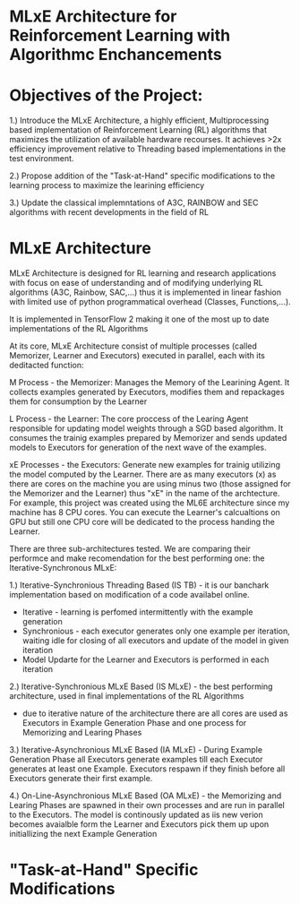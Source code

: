 # MLxE Architecture for Reinforcement Learning with Algorithmc Enchancements

# Objectives of the Project:
1.) Introduce the MLxE Architecture, a highly efficient, Multiprocessing based implementation of Reinforcement Learning (RL) algorithms that maximizes the utilization of available hardware recourses. It achieves >2x efficiency improvement relative to Threading based implementations in the test environment.

2.) Propose addition of the "Task-at-Hand" specific modifications to the learning process to maximize the learining efficiency

3.) Update the classical implemntations of A3C, RAINBOW and SEC algorithms with recent developments in the field of RL

# MLxE Architecture
MLxE Architecture is designed for RL learning and research applications with focus on ease of understanding and of modifying underlying RL algorithms (A3C, Rainbow, SAC,...) thus it is implemented in linear fashion with limited use of python programmatical overhead (Classes, Functions,...). 

It is implemented in TensorFlow 2 making it one of the most up to date implementations of the RL Algorithms

At its core, MLxE Architecture consist of multiple processes (called Memorizer, Learner and Executors) executed in parallel, each with its deditacted function:

M Process - the Memorizer: Manages the Memory of the Learining Agent. It collects examples generated by Executors, modifies them and repackages them for consumption by the Learner

L Process - the Learner: The core proccess of the Learing Agent responsible for updating model weights through a SGD based algorithm. It consumes the trainig examples prepared by Memorizer and sends updated models to Executors for generation of the next wave of the examples.

xE Processes - the Executors: Generate new examples for trainig utilizing the model computed by the Learner. There are as many executors (x) as there are cores on the machine you are using minus two (those assigned for the Memorizer and the Learner) thus "xE" in the name of the archtecture. For example, this project was created using the ML6E architecture since my machine has 8 CPU cores. You can execute the Learner's calcualtions on GPU but still one CPU core will be dedicated to the process handing the Learner. 

There are three sub-architectures tested. We are comparing their performce and make recomendation for the best performing one: the Iterative-Synchronous MLxE:

1.) Iterative-Synchronious Threading Based (IS TB) - it is our banchark implementation based on modification of a code availabel online.
- Iterative - learning is perfomed intermittently with the example generation
- Synchronious - each executor generates only one example per iteration, waiting idle for closing of all executors and update of the model in given iteration
- Model Updarte for the Learner and Executors is performed in each iteration

2.) Iterative-Synchronious MLxE Based (IS MLxE) - the best performing architecture, used in final implementations of the RL Algorithms
- due to iterative nature of the architecture there are all cores are used as Executors in Example Generation Phase and one process for Memorizing and Learing Phases 

3.) Iterative-Asynchronious MLxE Based (IA MLxE) - During Example Generation Phase all Executors generate examples till each Executor generates at least one Example. Executors respawn if they finish before all Executors generate their first example.

4.) On-Line-Asynchronious MLxE Based (OA MLxE) - the Memorizing and Learing Phases are spawned in their own processes and are run in parallel to the Executors. The model is continously updated as iis new verion becomes avaialble form the Learner and Executors pick them up upon initiallizing the next Example Generation

# "Task-at-Hand" Specific Modifications
